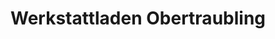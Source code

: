 ---
title: "Werkstattladen Obertraubling"
url: /obertraubling/werkstattladen-obertraubling/
shop: Spielzeug
---